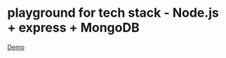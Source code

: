 # playground for tech stack - Node.js + express + MongoDB

[Demo](https://tranquil-headland-34825.herokuapp.com/)